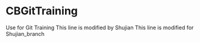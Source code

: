 # CBGitTraining
Use for Git Training
This line is modified by Shujian
This line is modified for Shujian_branch
